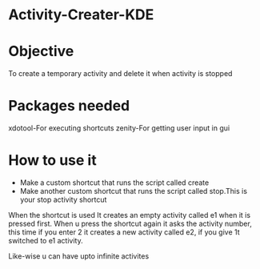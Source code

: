 # Activity-Creater-KDE

# Objective 
To create a temporary activity and delete it when activity is stopped

# Packages needed
xdotool-For executing shortcuts
zenity-For getting user input in gui

# How to use it
- Make a custom shortcut that runs the script called create
- Make another custom shortcut that runs the script called stop.This is your stop activity shortcut

When the shortcut is used 
It creates an empty activity called e1 when it is pressed first.
When u press the shortcut again it asks the activity number, 
this time if you enter 2 it creates a new activity called e2,
if you give 1t switched to e1 activity.

Like-wise u can have upto infinite activites
